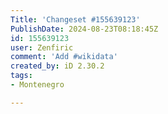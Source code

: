 ```yaml
---
Title: 'Changeset #155639123'
PublishDate: 2024-08-23T08:18:45Z
id: 155639123
user: Zenfiric
comment: 'Add #wikidata'
created_by: iD 2.30.2
tags:
- Montenegro

---
```


